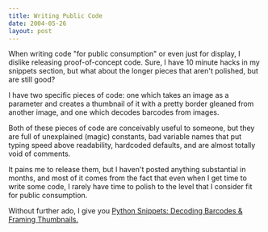 ```yaml
---
title: Writing Public Code
date: 2004-05-26
layout: post
---
```


When writing code "for public consumption" or even just for display, I dislike releasing proof-of-concept code. Sure, I have 10 minute hacks in my snippets section, but what about the longer pieces that aren't polished, but are still good?

I have two specific pieces of code: one which takes an image as a parameter and creates a thumbnail of it with a pretty border gleaned from another image, and one which decodes barcodes from images.

Both of these pieces of code are conceivably useful to someone, but they are full of unexplained (magic) constants, bad variable names that put typing speed above readability, hardcoded defaults, and are almost totally void of comments.

It pains me to release them, but I haven't posted anything substantial in months, and most of it comes from the fact that even when I get time to write some code, I rarely have time to polish to the level that I consider fit for public consumption.

Without further ado, I give you [Python Snippets: Decoding Barcodes & Framing Thumbnails.][partial]

[partial]: /hacks/partial.html
